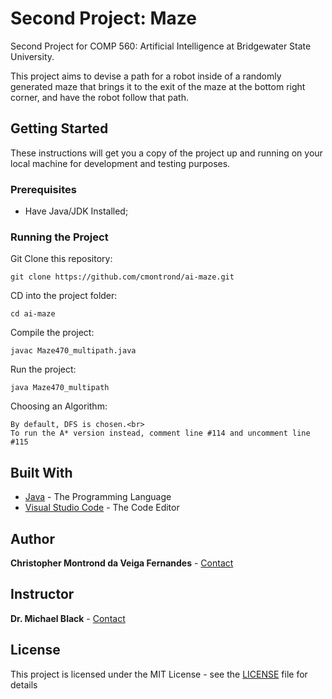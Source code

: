 # Second Project: Maze

Second Project for COMP 560: Artificial Intelligence at Bridgewater State University.<br>

This project aims to devise a path for a robot inside of a randomly generated maze that brings it to the exit of the maze at the bottom right corner, and have the robot follow that path.

## Getting Started

These instructions will get you a copy of the project up and running on your local machine for development and testing purposes.

### Prerequisites

* Have Java/JDK Installed;

### Running the Project

Git Clone this repository:

```
git clone https://github.com/cmontrond/ai-maze.git
```

CD into the project folder:

```
cd ai-maze
```

Compile the project:

```
javac Maze470_multipath.java
```

Run the project:

```
java Maze470_multipath
```

Choosing an Algorithm:

```
By default, DFS is chosen.<br>
To run the A* version instead, comment line #114 and uncomment line #115
```

## Built With

* [Java](https://www.oracle.com/java/technologies/javase-downloads.html) - The Programming Language
* [Visual Studio Code](https://code.visualstudio.com/) - The Code Editor

## Author

**Christopher Montrond da Veiga Fernandes** - [Contact](mailto:cmontronddaveigafern@student.bridgew.edu)<br>

## Instructor

**Dr. Michael Black** - [Contact](mailto:m1black@bridgew.edu)

## License

This project is licensed under the MIT License - see the [LICENSE](LICENSE) file for details
